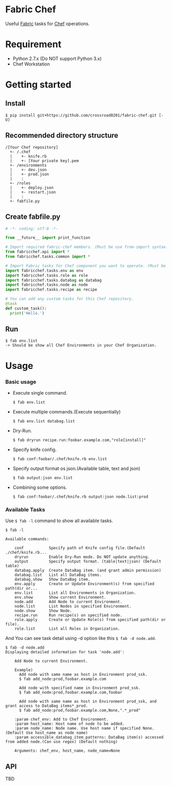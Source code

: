 Fabric Chef
====

Useful [Fabric](http://www.fabfile.org/installing-1.x.html) tasks for
[Chef](https://www.chef.io/) operations.

# Requirement

* Python 2.7.x (Do NOT support Python 3.x)
* Chef Workstation 

# Getting started

## Install

```
$ pip install git+https://github.com/crossroad0201/fabric-chef.git [-U]
```

## Recommended directory structure

```
/[Your Chef repository]
  +- /.chef
  |    +- knife.rb
  |    +- [Your private key].pem
  +- /environments
  |    +- dev.json
  |    +- prod.json
  |    :
  +- /roles
  |    +- deploy.json
  |    +- restart.json
  |    :
  +- fabfile.py
```

## Create fabfile.py

```python
# -*- coding: utf-8 -*-

from __future__ import print_function

# Import required fabric-chef members. (Must be use from-import syntax.)
from fabricchef.api import *
from fabricchef.tasks.common import *

# Import Fabric tasks for Chef component you want to operate. (Must be use import syntax.
import fabricchef.tasks.env as env
import fabricchef.tasks.role as role
import fabricchef.tasks.databag as databag
import fabricchef.tasks.node as node
import fabricchef.tasks.recipe as recipe

# You can add any custom tasks for this Chef repository. 
@task
def custom_task():
  print('Hello.')
```

## Run

```
$ fab env.list
-> Should be show all Chef Environments in your Chef Organization.
```

# Usage

### Basic usage

* Execute single command. 
  ```
  $ fab env.list
  ```

* Execute multiple commands.(Execute sequentially)
  ```
  $ fab env.list databag.list
  ```

* Dry-Run.
  ```
  $ fab dryrun recipe.run:foobar.example.com,"role[install]"
  ```

* Specify knife config.
  ```
  $ fab conf:foobar/.chef/knife.rb env.list
  ```

* Specify output format os json.(Available table, text and json)
  ```
  $ fab output:json env.list
  ```

* Combining some options.
  ```
  $ fab conf:foobar/.chef/knife.rb output:json node.list:prod
  ```

### Available Tasks

Use `$ fab -l` command to show all available tasks.

```
$ fab -l

Available commands:

    conf           Specify path of Knife config file.(Default ./chef/knife.rb...
    dryrun         Enable Dry-Run mode. Do NOT update anything.
    output         Specify output format. (table|text|json) (Default table)
    databag.apply  Create DataBag item. (and grant admin permission)
    databag.list   List all DataBag items.
    databag.show   Show DataBag item.
    env.apply      Create or Update Environment(s) from specified path(dir or...
    env.list       List all Environments in Organization.
    env.show       Show current Environment.
    node.add       Add Node to current Environment.
    node.list      List Nodes in specified Environment.
    node.show      Show Node.
    recipe.run     Run recipe(s) on specified node.
    role.apply     Create or Update Role(s) from specified path(dir or file).
    role.list      List all Roles in Organization.
```

And You can see task detail using -d option like this `$ fab -d node.add`.

```
$ fab -d node.add
Displaying detailed information for task 'node.add':

    Add Node to current Environment.

    Example)
      Add node with same name as host in Environment prod_ssk.
      $ fab add_node:prod,foobar.example.com

      Add node with specified name in Environment prod_ssk.
      $ fab add_node:prod,foobar.example.com,foobar

      Add node with same name as host in Environment prod_ssk, and  grant access to DataBag items*_prod.
      $ fab add_node:prod,foobar.example.com,None,".*_prod"

    :param chef_env: Add to Chef Environment.
    :param host_name: Host name of node to be added.
    :param node_name: Node name. Use host name if specified None.  (Default Use host_name as node name)
    :param accessible_databag_item_patterns: DataBag item(s) accessed from added node.(Can use regex) (Default nothing)

    Arguments: chef_env, host_name, node_name=None
```
  
## API

TBD

